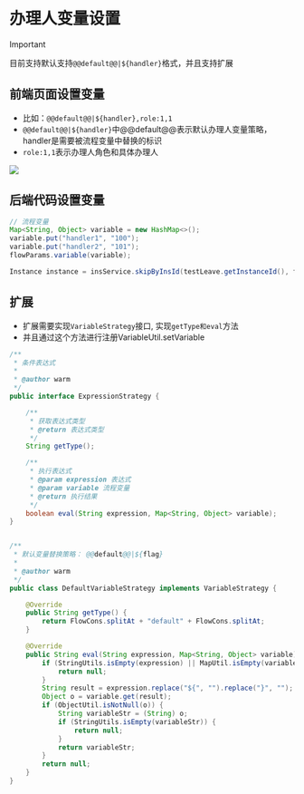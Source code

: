 # 办理人变量设置

> [!IMPORTANT]
> 目前支持默认支持`@@default@@|${handler}`格式，并且支持扩展

## 前端页面设置变量
- 比如：`@@default@@|${handler},role:1,1`
- `@@default@@|${handler}`中@@default@@表示默认办理人变量策略，handler是需要被流程变量中替换的标识
- `role:1,1`表示办理人角色和具体办理人


<img src="https://foruda.gitee.com/images/1726798103639689650/36597695_2218307.png">



## 后端代码设置变量
```java
// 流程变量
Map<String, Object> variable = new HashMap<>();
variable.put("handler1", "100");
variable.put("handler2", "101");
flowParams.variable(variable);

Instance instance = insService.skipByInsId(testLeave.getInstanceId(), flowParams);
```

## 扩展

- 扩展需要实现`VariableStrategy`接口, 实现`getType和eval`方法
- 并且通过这个方法进行注册VariableUtil.setVariable

```java
/**
 * 条件表达式
 *
 * @author warm
 */
public interface ExpressionStrategy {

    /**
     * 获取表达式类型
     * @return 表达式类型
     */
    String getType();

    /**
     * 执行表达式
     * @param expression 表达式
     * @param variable 流程变量
     * @return 执行结果
     */
    boolean eval(String expression, Map<String, Object> variable);
}


/**
 * 默认变量替换策略： @@default@@|${flag}
 *
 * @author warm
 */
public class DefaultVariableStrategy implements VariableStrategy {

    @Override
    public String getType() {
        return FlowCons.splitAt + "default" + FlowCons.splitAt;
    }

    @Override
    public String eval(String expression, Map<String, Object> variable) {
        if (StringUtils.isEmpty(expression) || MapUtil.isEmpty(variable)) {
            return null;
        }
        String result = expression.replace("${", "").replace("}", "");
        Object o = variable.get(result);
        if (ObjectUtil.isNotNull(o)) {
            String variableStr = (String) o;
            if (StringUtils.isEmpty(variableStr)) {
                return null;
            }
            return variableStr;
        }
        return null;
    }
}
```
